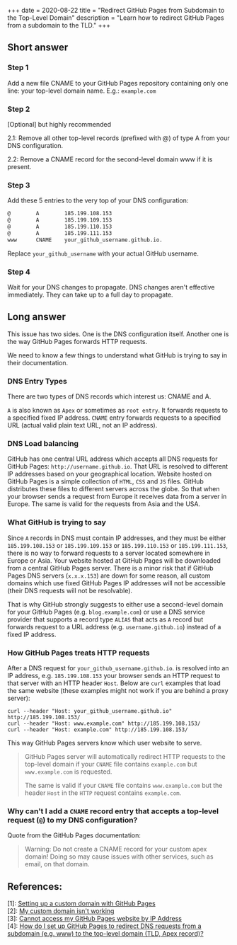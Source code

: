 +++
date = 2020-08-22
title = "Redirect GitHub Pages from Subdomain to the Top-Level Domain"
description = "Learn how to redirect GitHub Pages from a subdomain to the TLD."
+++

## Short answer

### Step 1

Add a new file CNAME to your GitHub Pages repository containing only one line: your top-level domain name.
E.g.: `example.com`

### Step 2

[Optional] but highly recommended

2.1: Remove all other top-level records (prefixed with @) of type A from your DNS configuration.

2.2: Remove a CNAME record for the second-level domain www if it is present.

### Step 3

Add these 5 entries to the very top of your DNS configuration:

```txt
@        A        185.199.108.153
@        A        185.199.109.153
@        A        185.199.110.153
@        A        185.199.111.153
www      CNAME    your_github_username.github.io.
```

Replace `your_github_username` with your actual GitHub username.

### Step 4

Wait for your DNS changes to propagate. DNS changes aren't effective immediately. They can take up to a full day to
propagate.

## Long answer

This issue has two sides. One is the DNS configuration itself. Another one is the way GitHub Pages forwards HTTP
requests.

We need to know a few things to understand what GitHub is trying to say in their documentation.

### DNS Entry Types

There are two types of DNS records which interest us: CNAME and A.

`A` is also known as `Apex` or sometimes as `root entry`. It forwards requests to a specified fixed IP address. `CNAME`
entry forwards requests to a specified URL (actual valid plain text URL, not an IP address).

### DNS Load balancing

GitHub has one central URL address which accepts all DNS requests for GitHub Pages: `http://username.github.io`. That
URL is resolved to different IP addresses based on your geographical location. Website hosted on GitHub Pages is a
simple collection of `HTML`, `CSS` and `JS` files. GitHub distributes these files to different servers across the globe.
So that when your browser sends a request from Europe it receives data from a server in Europe. The same is valid for
the requests from Asia and the USA.

### What GitHub is trying to say

Since `A` records in DNS must contain IP addresses, and they must be either `185.199.108.153` or `185.199.109.153`
or `185.199.110.153` or `185.199.111.153`, there is no way to forward requests to a server located somewhere in Europe
or Asia. Your website hosted at GitHub Pages will be downloaded from a central GitHub Pages server. There is a minor
risk that if GitHub Pages DNS servers (`x.x.x.153`) are down for some reason, all custom domains which use fixed GitHub
Pages IP addresses will not be accessible (their DNS requests will not be resolvable).

That is why GitHub strongly suggests to either use a second-level domain for your GitHub Pages (e.g. `blog.example.com`)
or use a DNS service provider that supports a record type `ALIAS` that acts as `A` record but forwards request to a URL
address (e.g. `username.github.io`) instead of a fixed IP address.

### How GitHub Pages treats HTTP requests

After a DNS request for `your_github_username.github.io`. is resolved into an IP address, e.g. `185.199.108.153` your
browser sends an HTTP request to that server with an HTTP header `Host`. Below are `curl` examples that load the same
website (these examples might not work if you are behind a proxy server):

    curl --header "Host: your_github_username.github.io" http://185.199.108.153/
    curl --header "Host: www.example.com" http://185.199.108.153/
    curl --header "Host: example.com" http://185.199.108.153/

This way GitHub Pages servers know which user website to serve.

> GitHub Pages server will automatically redirect HTTP requests to the top-level domain if your `CNAME` file contains `example.com` but `www.example.com` is requested.
>
> The same is valid if your `CNAME` file contains `www.example.com` but the header `Host` in the `HTTP` request contains `example.com`.

### Why can't I add a `CNAME` record entry that accepts a top-level request (`@`) to my DNS configuration?

Quote from the GitHub Pages documentation:

> Warning: Do not create a CNAME record for your custom apex domain! Doing so may cause issues with other services, such as email, on that domain.

## References:

\[1\]: [Setting up a custom domain with GitHub Pages](https://docs.github.com/en/github/working-with-github-pages/configuring-a-custom-domain-for-your-github-pages-site)  
\[2\]: [My custom domain isn't working](https://docs.github.com/en/github/working-with-github-pages/troubleshooting-custom-domains-and-github-pages)  
\[3\]: [Cannot access my GitHub Pages website by IP Address](https://serverfault.com/questions/589370/cannot-access-my-github-pages-website-by-ip-address)  
\[4\]: [How do I set up GitHub Pages to redirect DNS requests from a subdomain (e.g. www) to the top-level domain (TLD, Apex record)?](https://stackoverflow.com/questions/23375422/how-do-i-set-up-github-pages-to-redirect-dns-requests-from-a-subdomain-e-g-www)  

